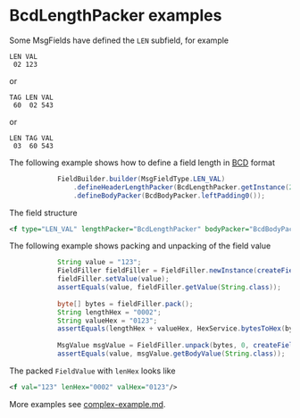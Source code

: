 # BcdLengthPacker examples

Some MsgFields have defined the `LEN` subfield, for example
```
LEN VAL
 02 123
```
or
```
TAG LEN VAL
 60  02 543
```
or
```
LEN TAG VAL
 03  60 543
```

The following example shows how to define a field length in [BCD](https://en.wikipedia.org/wiki/Binary-coded_decimal) format
```Java
            FieldBuilder.builder(MsgFieldType.LEN_VAL)
                .defineHeaderLengthPacker(BcdLengthPacker.getInstance(2))
                .defineBodyPacker(BcdBodyPacker.leftPadding0());
```

The field structure
```XML
<f type="LEN_VAL" lengthPacker="BcdLengthPacker" bodyPacker="BcdBodyPacker"/>
```

The following example shows packing and unpacking of the field value
```Java
            String value = "123";
            FieldFiller fieldFiller = FieldFiller.newInstance(createField().getCurrentField());
            fieldFiller.setValue(value);
            assertEquals(value, fieldFiller.getValue(String.class));
    
            byte[] bytes = fieldFiller.pack();
            String lengthHex = "0002";
            String valueHex = "0123";
            assertEquals(lengthHex + valueHex, HexService.bytesToHex(bytes));
    
            MsgValue msgValue = FieldFiller.unpack(bytes, 0, createField().getCurrentField());
            assertEquals(value, msgValue.getBodyValue(String.class));
```

The packed `FieldValue` with `lenHex` looks like
```XML
<f val="123" lenHex="0002" valHex="0123"/>
```

More examples see [complex-example.md](../complex-example.md).